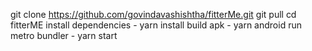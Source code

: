 git clone https://github.com/govindavashishtha/fitterMe.git
git pull
cd fitterME
install dependencies - yarn install
build apk - yarn android
run metro bundler - yarn start
